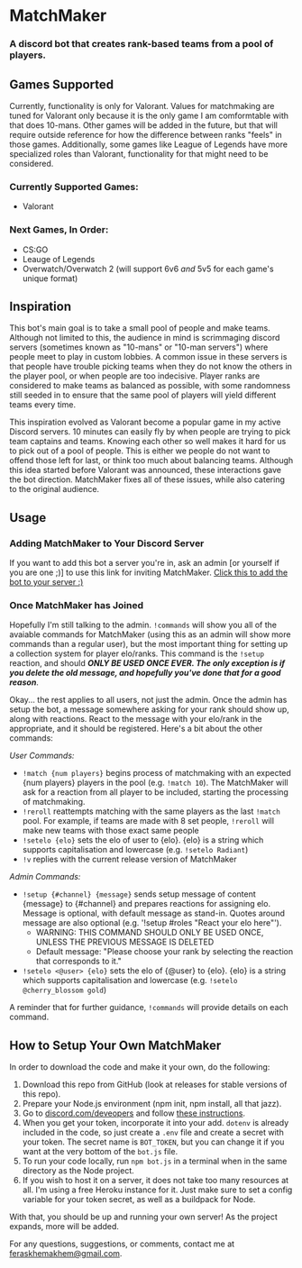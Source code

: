 # MatchMaker

### A discord bot that creates rank-based teams from a pool of players.

## Games Supported

Currently, functionality is only for Valorant. Values for matchmaking are tuned for Valorant only because it is the only game I am comformtable with that does 10-mans. Other games will be added in the future, but that will require outside reference for how the difference between ranks "feels" in those games. Additionally, some games like League of Legends have more specialized roles than Valorant, functionality for that might need to be considered.

### Currently Supported Games:
- Valorant

### Next Games, In Order:
- CS:GO
- Leauge of Legends
- Overwatch/Overwatch 2 (will support 6v6 _and_ 5v5 for each game's unique format)

## Inspiration

This bot's main goal is to take a small pool of people and make teams. Although not limited to this, the audience in mind is scrimmaging discord servers (sometimes known as "10-mans" or "10-man servers") where people meet to play in custom lobbies. A common issue in these servers is that people have trouble picking teams when they do not know the others in the player pool, or when people are too indecisive. Player ranks are considered to make teams as balanced as possible, with some randomness still seeded in to ensure that the same pool of players will yield different teams every time.

This inspiration evolved as Valorant become a popular game in my active Discord servers. 10 minutes can easily fly by when people are trying to pick team captains and teams. Knowing each other so well makes it hard for us to pick out of a pool of people. This is either we people do not want to offend those left for last, or think too much about balancing teams. Although this idea started before Valorant was announced, these interactions gave the bot direction. MatchMaker fixes all of these issues, while also catering to the original audience.

## Usage

### Adding MatchMaker to Your Discord Server

If you want to add this bot a server you're in, ask an admin [or yourself if you are one ;)] to use this link for inviting MatchMaker. [Click this to add the bot to your server :)](https://discord.com/oauth2/authorize?client_id=721167637006123088&scope=bot&permissions=3709861105)

### Once MatchMaker has Joined

Hopefully I'm still talking to the admin. `!commands` will show you all of the avaiable commands for MatchMaker (using this as an admin will show more commands than a regular user), but the most important thing for setting up a collection system for player elo/ranks. This command is the `!setup` reaction, and should ***ONLY BE USED ONCE EVER. The only exception is if you delete the old message, and hopefully you've done that for a good reason***. 

Okay... the rest applies to all users, not just the admin. Once the admin has setup the bot, a message somewhere asking for your rank should show up, along with reactions. React to the message with your elo/rank in the appropriate, and it should be registered. Here's a bit about the other commands:

_User Commands:_

- `!match {num players}` begins process of matchmaking with an expected {num players} players in the pool (e.g. `!match 10`). The MatchMaker will ask for a reaction from all player to be included, starting the processing of matchmaking.
- `!reroll` reattempts matching with the same players as the last `!match` pool. For example, if teams are made with 8 set people, `!reroll` will make new teams with those exact same people
- `!setelo {elo}` sets the elo of user to {elo}. {elo} is a string which supports capitalisation and lowercase (e.g. `!setelo Radiant`)
- `!v` replies with the current release version of MatchMaker
  
_Admin Commands:_

- `!setup {#channel} {message}` sends setup message of content {message} to {#channel} and prepares reactions for assigning elo. Message is optional, with default message as stand-in. Quotes around message are also optional (e.g. '!setup #roles "React your elo here"').    
   - WARNING: THIS COMMAND SHOULD ONLY BE USED ONCE, UNLESS THE PREVIOUS MESSAGE IS DELETED
   - Default message: "Please choose your rank by selecting the reaction that corresponds to it."
- `!setelo <@user> {elo}` sets the elo of {@user} to {elo}. {elo} is a string which supports capitalisation and lowercase (e.g. `!setelo @cherry_blossom gold`)

A reminder that for further guidance, `!commands` will provide details on each command.

## How to Setup Your Own MatchMaker
In order to download the code and make it your own, do the following:

1. Download this repo from GitHub (look at releases for stable versions of this repo).
2. Prepare your Node.js environment (npm init, npm install, all that jazz).
3. Go to [discord.com/deveopers](discord.com/developers) and follow [these instructions](https://discordjs.guide/preparations/setting-up-a-bot-application.html#creating-your-bot). 
4. When you get your token, incorporate it into your add. `dotenv` is already included in the code, so just create a `.env` file and create a secret with your token. The secret name is `BOT_TOKEN`, but you can change it if you want at the very bottom of the `bot.js` file.
5. To run your code locally, run `npm bot.js` in a terminal when in the same directory as the Node project.
6. If you wish to host it on a server, it does not take too many resources at all. I'm using a free Heroku instance for it. Just make sure to set a config variable for your token secret, as well as a buildpack for Node.

With that, you should be up and running your own server! As the project expands, more will be added.

For any questions, suggestions, or comments, contact me at feraskhemakhem@gmail.com.
